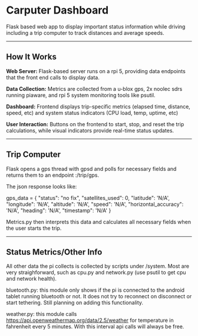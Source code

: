 # Carputer Dashboard

Flask based web app to display important status information while driving including a trip computer to track distances and average speeds.

---

## How It Works

**Web Server:** Flask-based server runs on a rpi 5, providing data endpoints that the front end calls to display data.

**Data Collection:** Metrics are collected from a u-blox gps, 2x noolec sdrs running piaware, and rpi 5 system monitoring tools like psutil.

**Dashboard:** Frontend displays trip-specific metrics (elapsed time, distance, speed, etc) and system status indicators (CPU load, temp, uptime, etc)

**User Interaction:** Buttons on the frontend to start, stop, and reset the trip calculations, while visual indicators provide real-time status updates.

---

## Trip Computer

Flask opens a gps thread with gpsd and polls for necessary fields and returns them to an endpoint <ip>:<port>/trip/gps.

The json response looks like:

gps_data = {
    "status": "no fix",
    "satellites_used": 0,
    "latitude": 'N/A',
    "longitude": 'N/A',
    "altitude": 'N/A',
    "speed": 'N/A',
    "horizontal_accuracy": 'N/A',
    "heading": 'N/A',
    "timestamp": 'N/A'
}

Metrics.py then interprets this data and calculates all necessary fields when the user starts the trip.

---

## Status Metrics/Other Info

All other data the pi collects is collected by scripts under /system. Most are very straighforward, such as cpu.py and network.py (use psutil to get cpu and network health).

bluetooth.py: this module only shows if the pi is connected to the android tablet running bluetooth or not. It does not try to reconnect on disconnect or start tethering. Still planning on adding this functionality.

weather.py: this module calls https://api.openweathermap.org/data/2.5/weather for temperature in fahrenheit every 5 minutes. With this interval api calls will always be free.






    

